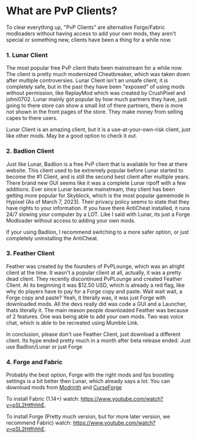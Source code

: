# What are PvP Clients?
To clear everything up, "PvP Clients" are alternative Forge/Fabric modloaders without having access to add your own mods, they aren't special or something new, clients have been a thing for a while now. 

### 1. Lunar Client
The most popular free PvP client thats been mainstream for a while now. The client is pretty much modernized Cheatbreaker, which was taken down after multiple controversies. Lunar Client isn't an unsafe client, it is completely safe, but in the past they have been "exposed" of using mods without permission, like ReplayMod which was created by CrushPixel and johni0702. Lunar mainly got popular by how much partners they have, just going to there store can show a small list of there partners, there is more not shown in the front pages of the store. They make money from selling capes to there users.

Lunar Client is an amazing client, but it is a use-at-your-own-risk client, just like other mods. May be a good option to check it out.

### 2. Badlion Client
Just like Lunar, Badlion is a free PvP client that is available for free at there website. This client used to be extremely popular before Lunar started to become the #1 Client, and is still the second best client after multiple years. There brand new GUI seems like it was a complete Lunar ripoff with a few additions. Ever since Lunar became mainstream, they client has been getting more popular for Skyblock, which is the most popular gamemode in Hypixel (As of March 7, 2023). Their privacy policy seems to state that they have rights to your information. If you have there AntiCheat installed, it runs 24/7 slowing your computer by a LOT. Like I said with Lunar, its just a Forge Modloader without access to adding your own mods.

If your using Badlion, I recommend switching to a more safer option, or just completely uninstalling the AntiCheat.

### 3. Feather Client
Feather was created by the founders of PvPLounge, which was an alright client at the time. It wasn't a popular client at all, actually, it was a pretty dead client. They recently discontinued PvPLounge and created Feather Client. At its beginning it was $12.50 USD, which is already a red flag, like why do players have to pay for a Forge copy and paste. Wait wait wait, a Forge copy and paste? Yeah, it literally was, it was just Forge with downloaded mods. All the devs really did was code a GUI and a Launcher, thats literally it. The main reason people downloaded Feather was because of 2 features. One was being able to add your own mods. Two was voice chat, which is able to be recreated using Mumble Link.

In conclusion, please don't use Feather Client, just download a different client. Its hype ended pretty much in a month after beta release ended. Just use Badlion/Lunar or just Forge

### 4. Forge and Fabric
Probably the best option, Forge with the right mods and fps boosting settings is a bit better then Lunar, which already says a lot. You can download mods from [Modrinth](https://modrinth.com) and [CurseForge](https://beta.curseforge.com/minecraft)

To install Fabric (1.14+) watch: https://www.youtube.com/watch?v=pSL2HtfhhhE.

To install Forge (Pretty much version, but for more later version, we recommend Fabric) watch: https://www.youtube.com/watch?v=pSL2HtfhhhE.

